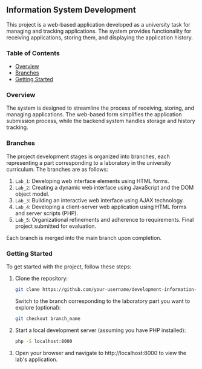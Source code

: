 ## Information System Development

This project is a web-based application developed as a university task for managing and tracking applications. The system provides functionality for receiving applications, storing them, and displaying the application history.

### Table of Contents

- [Overview](#overview)
- [Branches](#branches)
- [Getting Started](#getting-started)

### Overview

The system is designed to streamline the process of receiving, storing, and managing applications. The web-based form simplifies the application submission process, while the backend system handles storage and history tracking.

### Branches

The project development stages is organized into branches, each representing a part corresponding to a laboratory in the university curriculum. The branches are as follows:

1. `Lab_1`: Developing web interface elements using HTML forms.
2. `Lab_2`: Creating a dynamic web interface using JavaScript and the DOM object model.
3. `Lab_3`: Building an interactive web interface using AJAX technology.
4. `Lab_4`: Developing a client-server web application using HTML forms and server scripts (PHP).
5. `Lab_5`: Organizational refinements and adherence to requirements. Final project submitted for evaluation.

Each branch is merged into the main branch upon completion.

### Getting Started

To get started with the project, follow these steps:

1. Clone the repository:

   ```bash
   git clone https://github.com/your-username/development-information-system.git
   ```

   Switch to the branch corresponding to the laboratory part you want to explore (optional):

   ```bash
   git checkout branch_name
   ```

2. Start a local development server (assuming you have PHP installed):

   ```bash
   php -S localhost:8000
   ```

3. Open your browser and navigate to http://localhost:8000 to view the lab's application.
